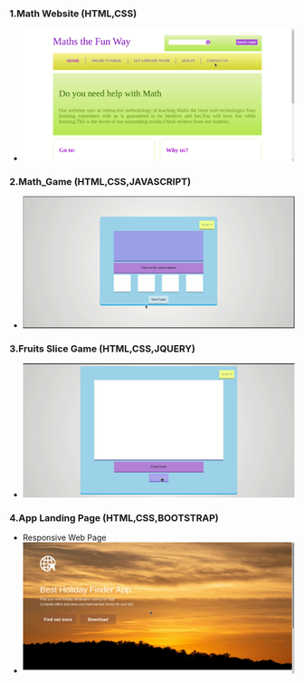 ### 1.Math Website (HTML,CSS)
- <img src="img/math_website.gif">


### 2.Math_Game (HTML,CSS,JAVASCRIPT)
- <img src="img/math_game.gif">

### 3.Fruits Slice Game (HTML,CSS,JQUERY)
- <img src="img/fruits_slice_game.gif">

### 4.App Landing Page (HTML,CSS,BOOTSTRAP)
- Responsive Web Page
- <img src="img/app_land.gif">

